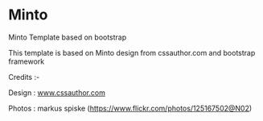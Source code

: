 Minto
=====

Minto Template based on bootstrap


This template is based on Minto design from cssauthor.com and bootstrap framework

Credits :-

Design : www.cssauthor.com

Photos : markus spiske (https://www.flickr.com/photos/125167502@N02)
